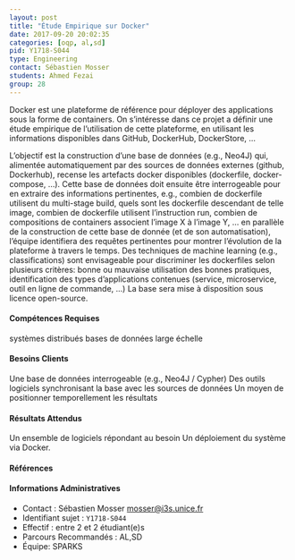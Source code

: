 ```yaml
---
layout: post
title: "Étude Empirique sur Docker"
date: 2017-09-20 20:02:35
categories: [oqp, al,sd]
pid: Y1718-S044
type: Engineering
contact: Sébastien Mosser
students: Ahmed Fezai
group: 28
---
```

       
Docker est une plateforme de référence pour déployer des applications sous la forme de containers. On s’intéresse dans ce projet a définir une étude empirique de l’utilisation de cette plateforme, en utilisant les informations disponibles dans GitHub, DockerHub, DockerStore, …

L’objectif est la construction d’une base de données (e.g., Neo4J) qui, alimentée automatiquement par des sources de données externes (github, Dockerhub), recense les artefacts docker disponibles (dockerfile, docker-compose, …). Cette base de données doit ensuite être interrogeable pour en extraire des informations pertinentes, e.g., combien de dockerfile utilisent du multi-stage build, quels sont les dockerfile descendant de telle image, combien de dockerfile utilisent l’instruction run, combien de  compositions de containers associent l’image X à l’image Y, … en parallèle de la construction de cette base de donnée (et de son automatisation), l’équipe identifiera des requêtes pertinentes pour montrer l’évolution de la plateforme à travers le temps. Des techniques de machine learning (e.g., classifications) sont envisageable pour discriminer les dockerfiles selon plusieurs critères: bonne ou mauvaise utilisation des bonnes pratiques, identification des types d’applications contenues (service, microservice, outil en ligne de commande, ...)  La base sera mise à disposition sous licence open-source. 

#### Compétences Requises
systèmes distribués
bases de données large échelle



     

#### Besoins Clients
Une base de données interrogeable (e.g., Neo4J / Cypher)
Des outils logiciels synchronisant la base avec les sources de données
Un moyen de positionner temporellement les résultats

#### Résultats Attendus
Un ensemble de logiciels répondant au besoin
Un déploiement du système via Docker.

#### Références



#### Informations Administratives
  * Contact : Sébastien Mosser <mosser@i3s.unice.fr>
  * Identifiant sujet : `Y1718-S044`
  * Effectif : entre 2 et 2 étudiant(e)s
  * Parcours Recommandés : AL,SD
  * Équipe: SPARKS

     